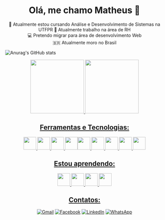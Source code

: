<h1 align="center"> Olá, me chamo Matheus 🐷 </h1>

<div align="center">
          
🎒 Atualmente estou cursando Análise e Desenvolvimento de Sistemas na UTFPR
💼 Atualmente trabalho na área de RH      
💻 Pretendo migrar para área de desenvolvimento Web       
🇧🇷 Atualmente moro no Brasil
          
</div>

![Anurag's GitHub stats](https://github-readme-stats.vercel.app/api?username=bantheus&count_private=true)

<div align="center">
<a href="https://github.com/bantheus">
<img height="170em" src="https://github-readme-stats.vercel.app/api/top-langs/?username=bantheus&layout=compact&langs_count=7&theme=dracula"/>
<img height="170em" src="https://github-readme-stats.vercel.app/api?username=bantheus&show_icons=true&theme=dracula&include_all_commits=true&count_private=true"/>
</div>

<h2 align="center"> Ferramentas e Tecnologias: </h2>
<div align="center">
          <img src="https://cdn.jsdelivr.net/gh/devicons/devicon/icons/html5/html5-original.svg" width="40" height="40"/> <img src="https://cdn.jsdelivr.net/gh/devicons/devicon/icons/css3/css3-original.svg" width="40" height="40"/>  <img src="https://cdn.jsdelivr.net/gh/devicons/devicon/icons/bootstrap/bootstrap-original.svg" width="40" height="40"/> <img src="https://cdn.jsdelivr.net/gh/devicons/devicon/icons/c/c-original.svg" width="40" height="40"/><img src="https://cdn.jsdelivr.net/gh/devicons/devicon/icons/postgresql/postgresql-original.svg" width="40" height="40"/>  <img src="https://cdn.jsdelivr.net/gh/devicons/devicon/icons/photoshop/photoshop-line.svg" width="40" height="40"/> <img src="https://cdn.jsdelivr.net/gh/devicons/devicon/icons/xd/xd-line.svg" width="40" height="40"/> <img src="https://cdn.jsdelivr.net/gh/devicons/devicon/icons/figma/figma-original.svg" width="40" height="40"/> <img src="https://cdn.jsdelivr.net/gh/devicons/devicon/icons/vscode/vscode-original.svg" width="40" height="40" />
</div>

<h2 align="center"> Estou aprendendo: </h2>
<div align="center">
  <img src="https://cdn.jsdelivr.net/gh/devicons/devicon/icons/javascript/javascript-original.svg" width="40" height="40" /> <img src="https://cdn.jsdelivr.net/gh/devicons/devicon/icons/git/git-original.svg" width="40" height="40"/> <img src="https://cdn.jsdelivr.net/gh/devicons/devicon/icons/github/github-original.svg" width="40" height="40"/> <img src="https://cdn.jsdelivr.net/gh/devicons/devicon/icons/php/php-original.svg" width="40" height="40"/>
</div>


<h2 align="center"> Contatos: </h2>
<div align="center">
          
<a href="mailto:matheuschmidt.b@gmail.com">![Gmail](https://img.shields.io/badge/Gmail-D14836?style=for-the-badge&logo=gmail&logoColor=white)</a>
<a href="#">![Facebook](https://img.shields.io/badge/Facebook-%231877F2.svg?style=for-the-badge&logo=Facebook&logoColor=white)</a>
<a href="#">![LinkedIn](https://img.shields.io/badge/linkedin-%230077B5.svg?style=for-the-badge&logo=linkedin&logoColor=white)</a>
<a href="#">![WhatsApp](https://img.shields.io/badge/WhatsApp-25D366?style=for-the-badge&logo=whatsapp&logoColor=white)</a>
          
</div>
